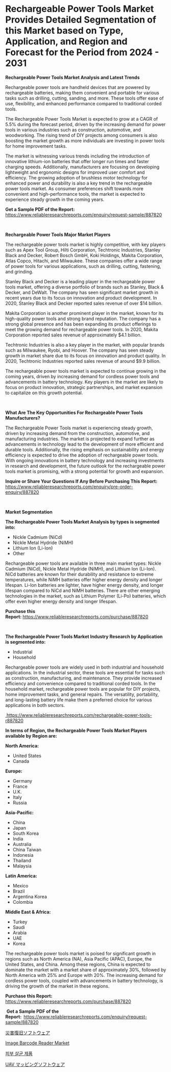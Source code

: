 <p><h1>Rechargeable Power Tools Market Provides Detailed Segmentation of this Market based on Type, Application, and Region and Forecast for the Period from 2024 - 2031</h1></p><p><strong>Rechargeable Power Tools Market Analysis and Latest Trends</strong></p>
<p><p>Rechargeable power tools are handheld devices that are powered by rechargeable batteries, making them convenient and portable for various tasks such as drilling, cutting, sanding, and more. These tools offer ease of use, flexibility, and enhanced performance compared to traditional corded tools.</p><p>The Rechargeable Power Tools Market is expected to grow at a CAGR of 5.5% during the forecast period, driven by the increasing demand for power tools in various industries such as construction, automotive, and woodworking. The rising trend of DIY projects among consumers is also boosting the market growth as more individuals are investing in power tools for home improvement tasks.</p><p>The market is witnessing various trends including the introduction of innovative lithium-ion batteries that offer longer run times and faster charging speeds. Additionally, manufacturers are focusing on developing lightweight and ergonomic designs for improved user comfort and efficiency. The growing adoption of brushless motor technology for enhanced power and durability is also a key trend in the rechargeable power tools market. As consumer preferences shift towards more convenient and high-performance tools, the market is expected to experience steady growth in the coming years.</p></p>
<p><strong>Get a Sample PDF of the Report:&nbsp;</strong> <a href="https://www.reliableresearchreports.com/enquiry/request-sample/887820">https://www.reliableresearchreports.com/enquiry/request-sample/887820</a></p>
<p>&nbsp;</p>
<p><strong>Rechargeable Power Tools Major Market Players</strong></p>
<p><p>The rechargeable power tools market is highly competitive, with key players such as Apex Tool Group, Hilti Corporation, Techtronic Industries, Stanley Black and Decker, Robert Bosch GmbH, Koki Holdings, Makita Corporation, Atlas Copco, Hitachi, and Milwaukee. These companies offer a wide range of power tools for various applications, such as drilling, cutting, fastening, and grinding.</p><p>Stanley Black and Decker is a leading player in the rechargeable power tools market, offering a diverse portfolio of brands such as Stanley, Black & Decker, and DeWalt. The company has seen significant market growth in recent years due to its focus on innovation and product development. In 2020, Stanley Black and Decker reported sales revenue of over $14 billion.</p><p>Makita Corporation is another prominent player in the market, known for its high-quality power tools and strong brand reputation. The company has a strong global presence and has been expanding its product offerings to meet the growing demand for rechargeable power tools. In 2020, Makita Corporation reported sales revenue of approximately $4.1 billion.</p><p>Techtronic Industries is also a key player in the market, with popular brands such as Milwaukee, Ryobi, and Hoover. The company has seen steady growth in market share due to its focus on innovation and product quality. In 2020, Techtronic Industries reported sales revenue of around $9.9 billion.</p><p>The rechargeable power tools market is expected to continue growing in the coming years, driven by increasing demand for cordless power tools and advancements in battery technology. Key players in the market are likely to focus on product innovation, strategic partnerships, and market expansion to capitalize on this growth potential.</p></p>
<p>&nbsp;</p>
<p><strong>What Are The Key Opportunities For Rechargeable Power Tools Manufacturers?</strong></p>
<p><p>The Rechargeable Power Tools market is experiencing steady growth, driven by increasing demand from the construction, automotive, and manufacturing industries. The market is projected to expand further as advancements in technology lead to the development of more efficient and durable tools. Additionally, the rising emphasis on sustainability and energy efficiency is expected to drive the adoption of rechargeable power tools. With ongoing innovations in battery technology and increasing investments in research and development, the future outlook for the rechargeable power tools market is promising, with a strong potential for growth and expansion.</p></p>
<p><strong>Inquire or Share Your Questions If Any Before Purchasing This Report:</strong> <a href="https://www.reliableresearchreports.com/enquiry/pre-order-enquiry/887820">https://www.reliableresearchreports.com/enquiry/pre-order-enquiry/887820</a></p>
<p>&nbsp;</p>
<p><strong>Market Segmentation</strong></p>
<p><strong>The Rechargeable Power Tools Market Analysis by types is segmented into:</strong></p>
<p><ul><li>Nickle Cadmium (NiCd)</li><li>Nickle Metal Hydride (NiMH)</li><li>Lithium Ion (Li-Ion)</li><li>Other</li></ul></p>
<p><p>Rechargeable power tools are available in three main market types: Nickle Cadmium (NiCd), Nickle Metal Hydride (NiMH), and Lithium Ion (Li-Ion). NiCd batteries are known for their durability and resistance to extreme temperatures, while NiMH batteries offer higher energy density and longer lifespan. Li-Ion batteries are lighter, have higher energy density, and longer lifespan compared to NiCd and NiMH batteries. There are other emerging technologies in the market, such as Lithium Polymer (Li-Po) batteries, which offer even higher energy density and longer lifespan.</p></p>
<p><strong>Purchase this Report:&nbsp;</strong><a href="https://www.reliableresearchreports.com/purchase/887820">https://www.reliableresearchreports.com/purchase/887820</a></p>
<p>&nbsp;</p>
<p><strong>The Rechargeable Power Tools Market Industry Research by Application is segmented into:</strong></p>
<p><ul><li>Industrial</li><li>Household</li></ul></p>
<p><p>Rechargeable power tools are widely used in both industrial and household applications. In the industrial sector, these tools are essential for tasks such as construction, manufacturing, and maintenance. They provide increased efficiency and convenience compared to traditional corded tools. In the household market, rechargeable power tools are popular for DIY projects, home improvement tasks, and general repairs. The versatility, portability, and long-lasting battery life make them a preferred choice for various applications in both sectors.</p></p>
<p><a href="https://www.reliableresearchreports.com/rechargeable-power-tools-r887820">&nbsp;https://www.reliableresearchreports.com/rechargeable-power-tools-r887820</a></p>
<p><strong>In terms of Region, the Rechargeable Power Tools Market Players available by Region are:</strong></p>
<p>
    <p> <strong> North America: </strong>
        <ul>
            <li>United States</li>
            <li>Canada</li>
        </ul>
        </p> 
    <p> <strong> Europe: </strong>
        <ul>
            <li>Germany</li>
            <li>France</li>
            <li>U.K.</li>
            <li>Italy</li>
            <li>Russia</li>
        </ul>
        </p> 
    <p> <strong> Asia-Pacific: </strong>
        <ul>
            <li>China</li>
            <li>Japan</li>
            <li>South Korea</li>
            <li>India</li>
            <li>Australia</li>
            <li>China Taiwan</li>
            <li>Indonesia</li>
            <li>Thailand</li>
            <li>Malaysia</li>
        </ul>
        </p> 
    <p> <strong> Latin America: </strong>
        <ul>
            <li>Mexico</li>
            <li>Brazil</li>
            <li>Argentina Korea</li>
            <li>Colombia</li>
        </ul>
        </p> 
    <p> <strong> Middle East & Africa: </strong>
        <ul>
            <li>Turkey</li>
            <li>Saudi</li>
            <li>Arabia</li>
            <li>UAE</li>
            <li>Korea</li>
        </ul>
    </p>
    </p>
<p><p>The rechargeable power tools market is poised for significant growth in regions such as North America (NA), Asia Pacific (APAC), Europe, the United States, and China. Among these regions, China is expected to dominate the market with a market share of approximately 30%, followed by North America with 25% and Europe with 20%. The increasing demand for cordless power tools, coupled with advancements in battery technology, is driving the growth of the market in these regions.</p></p>
<p><strong>Purchase this Report: </strong><a href="https://www.reliableresearchreports.com/purchase/887820">https://www.reliableresearchreports.com/purchase/887820</a></p>
<p>&nbsp;<strong>Get a Sample PDF of the Report:&nbsp;&nbsp;</strong><a href="https://www.reliableresearchreports.com/enquiry/request-sample/887820">https://www.reliableresearchreports.com/enquiry/request-sample/887820</a></p>
<p><strong></strong></p>
<p><p><a href="https://medium.com/@isomgleason2023/%E7%81%BD%E5%AE%B3%E5%BE%A9%E6%97%A7%E3%82%BD%E3%83%95%E3%83%88%E3%82%A6%E3%82%A7%E3%82%A2%E5%B8%82%E5%A0%B4-%E5%B8%82%E5%A0%B4%E3%82%B7%E3%82%A7%E3%82%A2-%E5%B8%82%E5%A0%B4%E3%81%AE%E3%83%88%E3%83%AC%E3%83%B3%E3%83%89-%E5%B0%86%E6%9D%A5%E3%81%AE%E6%88%90%E9%95%B7%E3%82%92%E6%8E%A2%E3%82%8B-7903e9df61d3">災害復旧ソフトウェア</a></p><p><a href="https://github.com/WillieWoodard/Market-Research-Report-List-4/blob/main/image-barcode-reader-market.md">Image Barcode Reader Market</a></p><p><a href="https://github.com/plelbej847484502/Market-Research-Report-List-1/blob/main/102657126471.md">피부 살균 제품</a></p><p><a href="https://medium.com/@josephee58/uav%E3%83%9E%E3%83%83%E3%83%94%E3%83%B3%E3%82%B0%E3%82%BD%E3%83%95%E3%83%88%E3%82%A6%E3%82%A7%E3%82%A2%E5%B8%82%E5%A0%B4%E3%81%AE%E8%A6%8F%E6%A8%A1%E3%81%AF-%E3%82%B0%E3%83%AD%E3%83%BC%E3%83%90%E3%83%AB%E7%94%A3%E6%A5%AD%E3%81%AB%E3%81%8A%E3%81%91%E3%82%8B%E6%9C%80%E9%81%A9%E3%81%AA%E3%83%9E%E3%83%BC%E3%82%B1%E3%83%86%E3%82%A3%E3%83%B3%E3%82%B0%E3%83%81%E3%83%A3%E3%83%8D%E3%83%AB%E3%82%92%E6%98%8E%E3%82%89%E3%81%8B%E3%81%AB%E3%81%97%E3%81%BE%E3%81%99-07b6aa830cef">UAV マッピングソフトウェア</a></p></p>